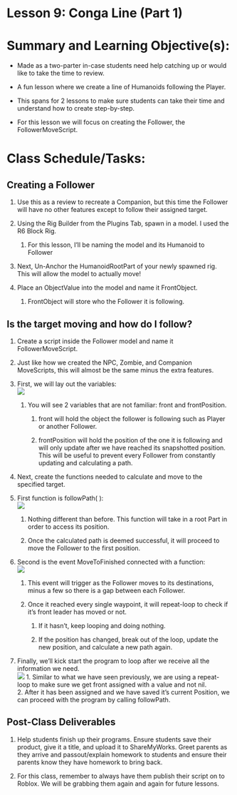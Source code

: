 

# Lesson 9: Conga Line (Part 1)

  

  

# Summary and Learning Objective(s):

-   Made as a two-parter in-case students need help catching up or would like to take the time to review.
    
-   A fun lesson where we create a line of Humanoids following the Player.
    
-   This spans for 2 lessons to make sure students can take their time and understand how to create step-by-step.
    
-   For this lesson we will focus on creating the Follower, the FollowerMoveScript.  
      
      
    

# Class Schedule/Tasks:

## Creating a Follower

1.  Use this as a review to recreate a Companion, but this time the Follower will have no other features except to follow their assigned target.
    
2.  Using the Rig Builder from the Plugins Tab, spawn in a model. I used the R6 Block Rig.
    
    1.  For this lesson, I’ll be naming the model and its Humanoid to Follower
    

4.  Next, Un-Anchor the HumanoidRootPart of your newly spawned rig. This will allow the model to actually move!
    
5.  Place an ObjectValue into the model and name it FrontObject.
    
    1.  FrontObject will store who the Follower it is following.
    

## Is the target moving and how do I follow?

1.  Create a script inside the Follower model and name it FollowerMoveScript.
    
2.  Just like how we created the NPC, Zombie, and Companion MoveScripts, this will almost be the same minus the extra features.
    
3.  First, we will lay out the variables:  
    ![](https://lh5.googleusercontent.com/J3idXNE0-mMM21H4Gg9zWYPhPxbGuD0BFhkVMfX-eBXRSaReJauA75MI66PsbC22HjvYPC1Dwlf57Dl5bdAk6VgSN4TrwRUyBMNDuNzzAJqONNJbAODdH0Bh63I_tIorvAEupeIV)
    
    1.  You will see 2 variables that are not familiar: front and frontPosition.
        
        1.  front will hold the object the follower is following such as Player or another Follower.
            
        2.  frontPosition will hold the position of the one it is following and will only update after we have reached its snapshotted position. This will be useful to prevent every Follower from constantly updating and calculating a path.
            

5.  Next, create the functions needed to calculate and move to the specified target.
    
6.  First function is followPath( ):  
    ![](https://lh5.googleusercontent.com/HhG-yI7AQG-MLqvHj1Nl5rheO8-661bxBq6dQehGFV7_UNatPhhtlYKTyJwnA5TdBNWt9-5Og1hWiSkUXIngmEFD3KW9Hmor-Hlp_h4yYRKK5VGG6utR2hhOilmosGuieeNuKJMn)
    
    1.  Nothing different than before. This function will take in a root Part in order to access its position.
        
    2.  Once the calculated path is deemed successful, it will proceed to move the Follower to the first position.
    

8.  Second is the event MoveToFinished connected with a function:  
    ![](https://lh6.googleusercontent.com/JaCILeisp20-GNrWESMviKqDFNNS_enrMxDEWVdovCScJlmnqapDwXqQUkph-VpsMxuPAZuqweGNKWSfARjSsrWmyiYtLniroeP1vn6Yc-Fu2GHlMY88-qvjTq_bywNbc4XzPJty)
        
    1.  This event will trigger as the Follower moves to its destinations, minus a few so there is a gap between each Follower.
        
    2.  Once it reached every single waypoint, it will repeat-loop to check if it’s front leader has moved or not.
        
        1.  If it hasn’t, keep looping and doing nothing.
            
        2.  If the position has changed, break out of the loop, update the new position, and calculate a new path again.
    

10.  Finally, we’ll kick start the program to loop after we receive all the information we need.  
    ![](https://lh5.googleusercontent.com/LYZjTircZC3cPuFZT5N2Vh7omfEqaA7NFPlbnNfycFiiZpdl8GDBKfWyd7fZ3Ht0Qr88nQqdEP_NaDVllXZ1m4hIkOJQwapivTcFttKdwvaQC_HE7rD9nRvlZErHz8o8Cn3xGca1)
    1.  Similar to what we have seen previously, we are using a repeat-loop to make sure we get front assigned with a value and not nil.     
    2.  After it has been assigned and we have saved it’s current Position, we can proceed with the program by calling followPath.
        

## Post-Class Deliverables

1.  Help students finish up their programs. Ensure students save their product, give it a title, and upload it to ShareMyWorks. Greet parents as they arrive and passout/explain homework to students and ensure their parents know they have homework to bring back.
    
2.  For this class, remember to always have them publish their script on to Roblox. We will be grabbing them again and again for future lessons.